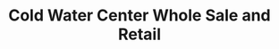 ---
title: "Cold Water Center Whole Sale and Retail"
url: /zwedru/cold-water-center-whole-sale-and-retail/
shop: beverages
---